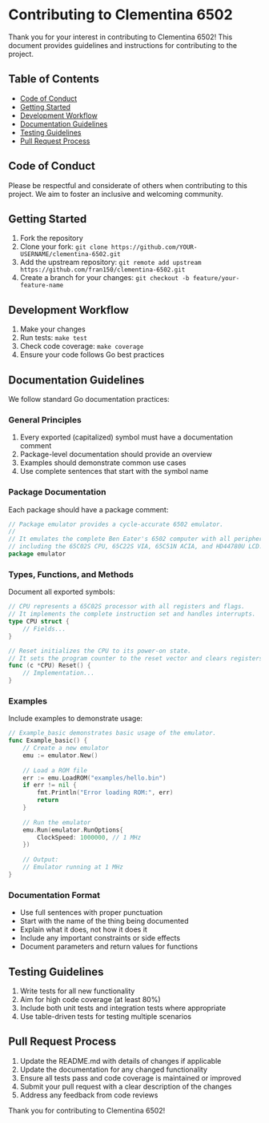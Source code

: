 # Contributing to Clementina 6502

Thank you for your interest in contributing to Clementina 6502! This document provides guidelines and instructions for contributing to the project.

## Table of Contents

- [Code of Conduct](#code-of-conduct)
- [Getting Started](#getting-started)
- [Development Workflow](#development-workflow)
- [Documentation Guidelines](#documentation-guidelines)
- [Testing Guidelines](#testing-guidelines)
- [Pull Request Process](#pull-request-process)

## Code of Conduct

Please be respectful and considerate of others when contributing to this project. We aim to foster an inclusive and welcoming community.

## Getting Started

1. Fork the repository
2. Clone your fork: `git clone https://github.com/YOUR-USERNAME/clementina-6502.git`
3. Add the upstream repository: `git remote add upstream https://github.com/fran150/clementina-6502.git`
4. Create a branch for your changes: `git checkout -b feature/your-feature-name`

## Development Workflow

1. Make your changes
2. Run tests: `make test`
3. Check code coverage: `make coverage`
4. Ensure your code follows Go best practices

## Documentation Guidelines

We follow standard Go documentation practices:

### General Principles

1. Every exported (capitalized) symbol must have a documentation comment
2. Package-level documentation should provide an overview
3. Examples should demonstrate common use cases
4. Use complete sentences that start with the symbol name

### Package Documentation

Each package should have a package comment:

```go
// Package emulator provides a cycle-accurate 6502 emulator.
//
// It emulates the complete Ben Eater's 6502 computer with all peripherals
// including the 65C02S CPU, 65C22S VIA, 65C51N ACIA, and HD44780U LCD.
package emulator
```

### Types, Functions, and Methods

Document all exported symbols:

```go
// CPU represents a 65C02S processor with all registers and flags.
// It implements the complete instruction set and handles interrupts.
type CPU struct {
    // Fields...
}

// Reset initializes the CPU to its power-on state.
// It sets the program counter to the reset vector and clears registers.
func (c *CPU) Reset() {
    // Implementation...
}
```

### Examples

Include examples to demonstrate usage:

```go
// Example_basic demonstrates basic usage of the emulator.
func Example_basic() {
    // Create a new emulator
    emu := emulator.New()
    
    // Load a ROM file
    err := emu.LoadROM("examples/hello.bin")
    if err != nil {
        fmt.Println("Error loading ROM:", err)
        return
    }
    
    // Run the emulator
    emu.Run(emulator.RunOptions{
        ClockSpeed: 1000000, // 1 MHz
    })
    
    // Output:
    // Emulator running at 1 MHz
}
```

### Documentation Format

- Use full sentences with proper punctuation
- Start with the name of the thing being documented
- Explain what it does, not how it does it
- Include any important constraints or side effects
- Document parameters and return values for functions

## Testing Guidelines

1. Write tests for all new functionality
2. Aim for high code coverage (at least 80%)
3. Include both unit tests and integration tests where appropriate
4. Use table-driven tests for testing multiple scenarios

## Pull Request Process

1. Update the README.md with details of changes if applicable
2. Update the documentation for any changed functionality
3. Ensure all tests pass and code coverage is maintained or improved
4. Submit your pull request with a clear description of the changes
5. Address any feedback from code reviews

Thank you for contributing to Clementina 6502!
